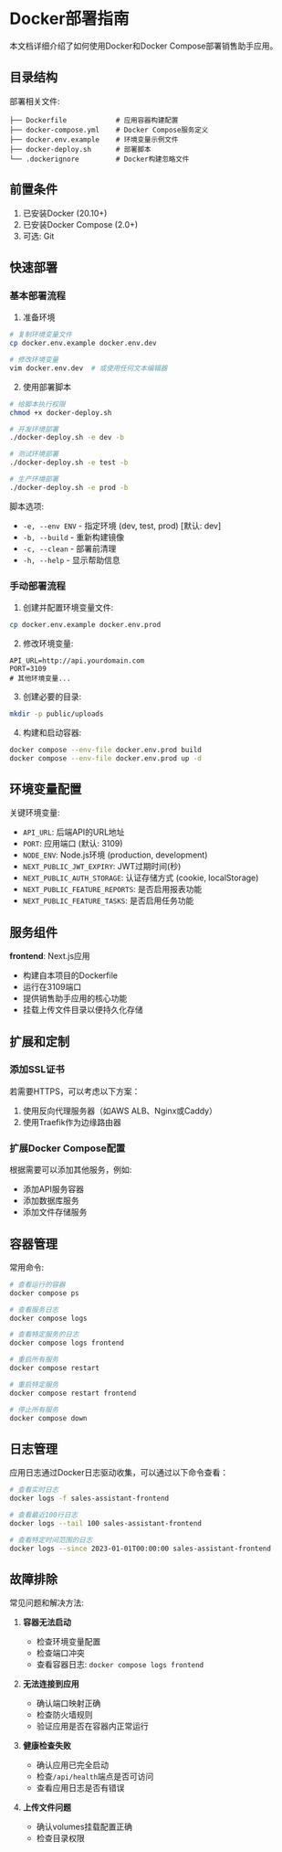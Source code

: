 # Docker部署指南

本文档详细介绍了如何使用Docker和Docker Compose部署销售助手应用。

## 目录结构

部署相关文件:

```
├── Dockerfile            # 应用容器构建配置
├── docker-compose.yml    # Docker Compose服务定义
├── docker.env.example    # 环境变量示例文件
├── docker-deploy.sh      # 部署脚本
└── .dockerignore         # Docker构建忽略文件
```

## 前置条件

1. 已安装Docker (20.10+)
2. 已安装Docker Compose (2.0+)
3. 可选: Git

## 快速部署

### 基本部署流程

1. 准备环境

```bash
# 复制环境变量文件
cp docker.env.example docker.env.dev

# 修改环境变量
vim docker.env.dev  # 或使用任何文本编辑器
```

2. 使用部署脚本

```bash
# 给脚本执行权限
chmod +x docker-deploy.sh

# 开发环境部署
./docker-deploy.sh -e dev -b

# 测试环境部署
./docker-deploy.sh -e test -b

# 生产环境部署
./docker-deploy.sh -e prod -b
```

脚本选项:
- `-e, --env ENV` - 指定环境 (dev, test, prod) [默认: dev]
- `-b, --build` - 重新构建镜像
- `-c, --clean` - 部署前清理
- `-h, --help` - 显示帮助信息

### 手动部署流程

1. 创建并配置环境变量文件:

```bash
cp docker.env.example docker.env.prod
```

2. 修改环境变量:

```
API_URL=http://api.yourdomain.com
PORT=3109
# 其他环境变量...
```

3. 创建必要的目录:

```bash
mkdir -p public/uploads
```

4. 构建和启动容器:

```bash
docker compose --env-file docker.env.prod build
docker compose --env-file docker.env.prod up -d
```

## 环境变量配置

关键环境变量:

- `API_URL`: 后端API的URL地址
- `PORT`: 应用端口 (默认: 3109)
- `NODE_ENV`: Node.js环境 (production, development)
- `NEXT_PUBLIC_JWT_EXPIRY`: JWT过期时间(秒)
- `NEXT_PUBLIC_AUTH_STORAGE`: 认证存储方式 (cookie, localStorage)
- `NEXT_PUBLIC_FEATURE_REPORTS`: 是否启用报表功能
- `NEXT_PUBLIC_FEATURE_TASKS`: 是否启用任务功能

## 服务组件

**frontend**: Next.js应用
   - 构建自本项目的Dockerfile
   - 运行在3109端口
   - 提供销售助手应用的核心功能
   - 挂载上传文件目录以便持久化存储

## 扩展和定制

### 添加SSL证书

若需要HTTPS，可以考虑以下方案：

1. 使用反向代理服务器（如AWS ALB、Nginx或Caddy）
2. 使用Traefik作为边缘路由器

### 扩展Docker Compose配置

根据需要可以添加其他服务，例如:

- 添加API服务容器
- 添加数据库服务
- 添加文件存储服务

## 容器管理

常用命令:

```bash
# 查看运行的容器
docker compose ps

# 查看服务日志
docker compose logs

# 查看特定服务的日志
docker compose logs frontend

# 重启所有服务
docker compose restart

# 重启特定服务
docker compose restart frontend

# 停止所有服务
docker compose down
```

## 日志管理

应用日志通过Docker日志驱动收集，可以通过以下命令查看：

```bash
# 查看实时日志
docker logs -f sales-assistant-frontend

# 查看最近100行日志
docker logs --tail 100 sales-assistant-frontend

# 查看特定时间范围的日志
docker logs --since 2023-01-01T00:00:00 sales-assistant-frontend
```

## 故障排除

常见问题和解决方法:

1. **容器无法启动**
   - 检查环境变量配置
   - 检查端口冲突
   - 查看容器日志: `docker compose logs frontend`

2. **无法连接到应用**
   - 确认端口映射正确
   - 检查防火墙规则
   - 验证应用是否在容器内正常运行

3. **健康检查失败**
   - 确认应用已完全启动
   - 检查`/api/health`端点是否可访问
   - 查看应用日志是否有错误

4. **上传文件问题**
   - 确认volumes挂载配置正确
   - 检查目录权限 